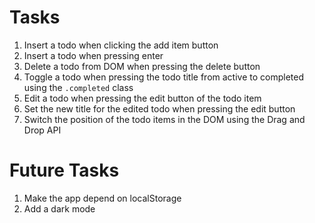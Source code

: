 # Tasks

1. Insert a todo when clicking the add item button
2. Insert a todo when pressing enter
3. Delete a todo from DOM when pressing the delete button
4. Toggle a todo when pressing the todo title from active to completed using the `.completed` class
5. Edit a todo when pressing the edit button of the todo item
6. Set the new title for the edited todo when pressing the edit button
7. Switch the position of the todo items in the DOM using the Drag and Drop API

# Future Tasks

1. Make the app depend on localStorage
2. Add a dark mode
